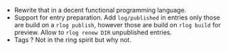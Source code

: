 * Rewrite that in a decent functional programming language.
* Support for entry preparation. Add `log/published` in entries
  only those are build on a `rlog publish`, however those
  are build on `rlog build` for preview. Allow to `rlog renew DIR` 
  unpublished entries.
* Tags ? Not in the ring spirit but why not.
